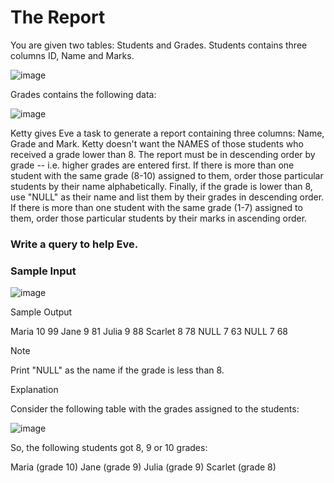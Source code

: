 # The Report

You are given two tables: Students and Grades. Students contains three columns ID, Name and Marks.

![image](https://user-images.githubusercontent.com/28734537/137399993-6645b10b-254d-412c-a508-a0b7e58ed52a.png)

Grades contains the following data:

![image](https://user-images.githubusercontent.com/28734537/137400009-90b76f85-1784-40ef-9224-86923473ee24.png)

Ketty gives Eve a task to generate a report containing three columns: Name, Grade and Mark. Ketty doesn't want the NAMES of those students who received a grade lower than 8. 
The report must be in descending order by grade -- i.e. higher grades are entered first. If there is more than one student with the same grade (8-10) assigned to them, 
order those particular students by their name alphabetically. Finally, if the grade is lower than 8, use "NULL" as their name and list them by their grades in descending order.
If there is more than one student with the same grade (1-7) assigned to them, order those particular students by their marks in ascending order.

### Write a query to help Eve.

### Sample Input

![image](https://user-images.githubusercontent.com/28734537/137400068-49ae86e8-7678-4c56-a9b7-5a94a9ef5abd.png)

Sample Output

Maria 10 99
Jane 9 81
Julia 9 88 
Scarlet 8 78
NULL 7 63
NULL 7 68

Note

Print "NULL"  as the name if the grade is less than 8.

Explanation

Consider the following table with the grades assigned to the students:

![image](https://user-images.githubusercontent.com/28734537/137400106-83921c46-04f2-4613-9575-f137789d05b3.png)

So, the following students got 8, 9 or 10 grades:

Maria (grade 10)
Jane (grade 9)
Julia (grade 9)
Scarlet (grade 8)
